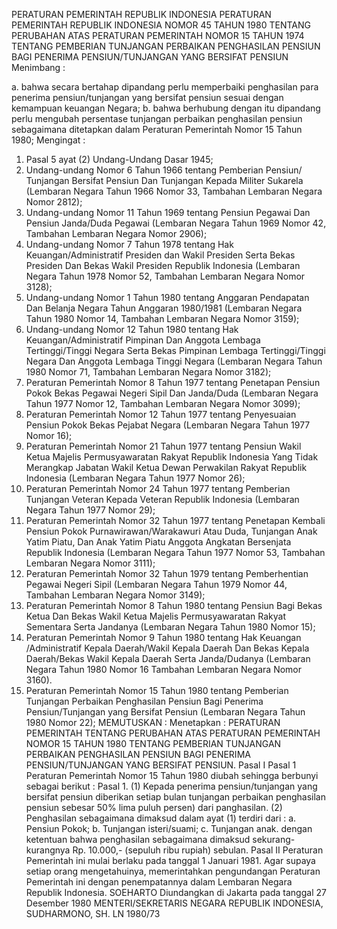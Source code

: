  PERATURAN PEMERINTAH REPUBLIK INDONESIA PERATURAN PEMERINTAH REPUBLIK INDONESIA NOMOR 45 TAHUN 1980 TENTANG PERUBAHAN ATAS PERATURAN PEMERINTAH NOMOR 15 TAHUN 1974 TENTANG PEMBERIAN TUNJANGAN PERBAIKAN PENGHASILAN PENSIUN BAGI PENERIMA PENSIUN/TUNJANGAN YANG BERSIFAT PENSIUN
Menimbang :

a. bahwa secara bertahap dipandang perlu memperbaiki penghasilan para penerima pensiun/tunjangan yang bersifat pensiun sesuai dengan kemampuan keuangan Negara;
b. bahwa berhubung dengan itu dipandang perlu mengubah persentase tunjangan perbaikan penghasilan pensiun sebagaimana ditetapkan dalam Peraturan Pemerintah Nomor 15 Tahun 1980;
Mengingat :

1. Pasal 5 ayat (2) Undang-Undang Dasar 1945;
2. Undang-undang Nomor 6 Tahun 1966 tentang Pemberian Pensiun/ Tunjangan Bersifat Pensiun Dan Tunjangan Kepada Militer Sukarela (Lembaran Negara Tahun 1966 Nomor 33, Tambahan Lembaran Negara Nomor 2812);
3. Undang-undang Nomor 11 Tahun 1969 tentang Pensiun Pegawai Dan Pensiun Janda/Duda Pegawai (Lembaran Negara Tahun 1969 Nomor 42, Tambahan Lembaran Negara Nomor 2906);
4. Undang-undang Nomor 7 Tahun 1978 tentang Hak Keuangan/Administratif Presiden dan Wakil Presiden Serta Bekas Presiden Dan Bekas Wakil Presiden Republik Indonesia (Lembaran Negara Tahun 1978 Nomor 52, Tambahan Lembaran Negara Nomor 3128);
5. Undang-undang Nomor 1 Tahun 1980 tentang Anggaran Pendapatan Dan Belanja Negara Tahun Anggaran 1980/1981 (Lembaran Negara Tahun 1980 Nomor 14, Tambahan Lembaran Negara Nomor 3159);
6. Undang-undang Nomor 12 Tahun 1980 tentang Hak Keuangan/Administratif Pimpinan Dan Anggota Lembaga Tertinggi/Tinggi Negara Serta Bekas Pimpinan Lembaga Tertinggi/Tinggi Negara Dan Anggota Lembaga Tinggi Negara (Lembaran Negara Tahun 1980 Nomor 71, Tambahan Lembaran Negara Nomor 3182);
7. Peraturan Pemerintah Nomor 8 Tahun 1977 tentang Penetapan Pensiun Pokok Bekas Pegawai Negeri Sipil Dan Janda/Duda (Lembaran Negara Tahun 1977 Nomor 12, Tambahan Lembaran Negara Nomor 3099);
8. Peraturan Pemerintah Nomor 12 Tahun 1977 tentang Penyesuaian Pensiun Pokok Bekas Pejabat Negara (Lembaran Negara Tahun 1977 Nomor 16);
9. Peraturan Pemerintah Nomor 21 Tahun 1977 tentang Pensiun Wakil Ketua Majelis Permusyawaratan Rakyat Republik Indonesia Yang Tidak Merangkap Jabatan Wakil Ketua Dewan Perwakilan Rakyat Republik Indonesia (Lembaran Negara Tahun 1977 Nomor 26);
10. Peraturan Pemerintah Nomor 24 Tahun 1977 tentang Pemberian Tunjangan Veteran Kepada Veteran Republik Indonesia (Lembaran Negara Tahun 1977 Nomor 29);
11. Peraturan Pemerintah Nomor 32 Tahun 1977 tentang Penetapan Kembali Pensiun Pokok Purnawirawan/Warakawuri Atau Duda, Tunjangan Anak Yatim Piatu, Dan Anak Yatim Piatu Anggota Angkatan Bersenjata Republik Indonesia (Lembaran Negara Tahun 1977 Nomor 53, Tambahan Lembaran Negara Nomor 3111);
12. Peraturan Pemerintah Nomor 32 Tahun 1979 tentang Pemberhentian Pegawai Negeri Sipil (Lembaran Negara Tahun 1979 Nomor 44, Tambahan Lembaran Negara Nomor 3149);
13. Peraturan Pemerintah Nomor 8 Tahun 1980 tentang Pensiun Bagi Bekas Ketua Dan Bekas Wakil Ketua Majelis Permusyawaratan Rakyat Sementara Serta Jandanya (Lembaran Negara Tahun 1980 Nomor 15);
14. Peraturan Pemerintah Nomor 9 Tahun 1980 tentang Hak Keuangan /Administratif Kepala Daerah/Wakil Kepala Daerah Dan Bekas Kepala Daerah/Bekas Wakil Kepala Daerah Serta Janda/Dudanya (Lembaran Negara Tahun 1980 Nomor 16 Tambahan Lembaran Negara Nomor 3160).
15. Peraturan Pemerintah Nomor 15 Tahun 1980 tentang Pemberian Tunjangan Perbaikan Penghasilan Pensiun Bagi Penerima Pensiun/Tunjangan yang Bersifat Pensiun (Lembaran Negara Tahun 1980 Nomor 22);
MEMUTUSKAN :
 Menetapkan : PERATURAN PEMERINTAH TENTANG PERUBAHAN ATAS PERATURAN PEMERINTAH NOMOR 15 TAHUN 1980 TENTANG PEMBERIAN TUNJANGAN PERBAIKAN PENGHASILAN PENSIUN BAGI PENERIMA PENSIUN/TUNJANGAN YANG BERSIFAT PENSIUN.
Pasal I
Pasal 1 Peraturan Pemerintah Nomor 15 Tahun 1980 diubah sehingga berbunyi sebagai berikut : Pasal 1.
(1) Kepada penerima pensiun/tunjangan yang bersifat pensiun diberikan setiap bulan tunjangan perbaikan penghasilan pensiun sebesar 50% lima puluh persen) dari panghasilan.
(2) Penghasilan sebagaimana dimaksud dalam ayat (1) terdiri dari :
a. Pensiun Pokok;
b. Tunjangan isteri/suami;
c. Tunjangan anak. dengan ketentuan bahwa penghasilan sebagaimana dimaksud sekurang- kurangnya Rp. 10.000,- (sepuluh ribu rupiah) sebulan.
Pasal II
Peraturan Pemerintah ini mulai berlaku pada tanggal 1 Januari 1981. Agar supaya setiap orang mengetahuinya, memerintahkan pengundangan Peraturan Pemerintah ini dengan penempatannya dalam Lembaran Negara Republik Indonesia. SOEHARTO Diundangkan di Jakarta pada tanggal 27 Desember 1980 MENTERI/SEKRETARIS NEGARA REPUBLIK INDONESIA, SUDHARMONO, SH. LN 1980/73